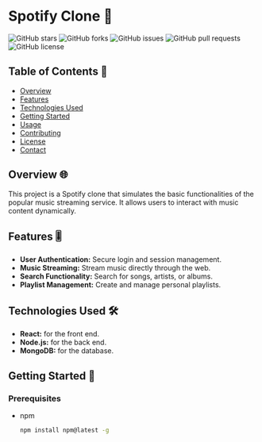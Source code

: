 # Spotify Clone 🎵

![GitHub stars](https://img.shields.io/github/stars/MohammadShabazuddin/Spotify?style=social)
![GitHub forks](https://img.shields.io/github/forks/MohammadShabazuddin/Spotify?style=social)
![GitHub issues](https://img.shields.io/github/issues/MohammadShabazuddin/Spotify)
![GitHub pull requests](https://img.shields.io/github/issues-pr/MohammadShabazuddin/Spotify)
![GitHub license](https://img.shields.io/github/license/MohammadShabazuddin/Spotify)

## Table of Contents 📑
- [Overview](#overview)
- [Features](#features)
- [Technologies Used](#technologies-used)
- [Getting Started](#getting-started)
- [Usage](#usage)
- [Contributing](#contributing)
- [License](#license)
- [Contact](#contact)

## Overview 🌐
This project is a Spotify clone that simulates the basic functionalities of the popular music streaming service. It allows users to interact with music content dynamically.

## Features 🎚️
- **User Authentication:** Secure login and session management.
- **Music Streaming:** Stream music directly through the web.
- **Search Functionality:** Search for songs, artists, or albums.
- **Playlist Management:** Create and manage personal playlists.

## Technologies Used 🛠️
- **React:** for the front end.
- **Node.js:** for the back end.
- **MongoDB:** for the database.

## Getting Started 🚀
### Prerequisites
- npm
  ```sh
  npm install npm@latest -g

 
